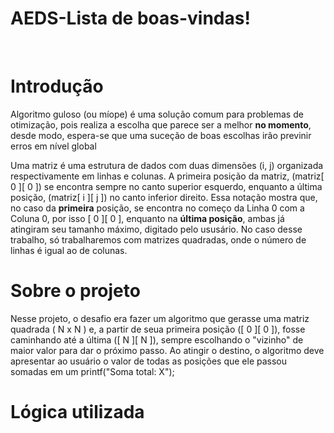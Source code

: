 # AEDS-Lista de boas-vindas!

<br><h1>Introdução</h1>
<p>Algoritmo guloso (ou míope) é uma solução comum para problemas de otimização, pois realiza a escolha que parece ser a melhor <b>no momento</b>, desde modo, espera-se que uma suceção de boas escolhas irão previnir erros em nível global</p>

<p>Uma matriz é uma estrutura de dados com duas dimensões (i, j) organizada respectivamente em linhas e colunas. A primeira posição da matriz, (matriz[ 0 ][ 0 ]) se encontra sempre no canto superior esquerdo, enquanto a última posição, (matriz[ i ][ j ]) no canto inferior direito. Essa notação mostra que, no caso da <b>primeira</b> posição, se encontra no começo da Linha 0 com a Coluna 0, por isso [ 0 ][ 0 ], enquanto na <b>última posição</b>, ambas já atingiram seu tamanho máximo, digitado pelo ususário. No caso desse trabalho, só trabalharemos com matrizes quadradas, onde o número de linhas é igual ao de colunas. </P>
<h1>Sobre o projeto</h1>
<p>Nesse projeto, o desafio era fazer um algoritmo que
gerasse uma matriz quadrada ( N x N ) e, a partir de seua primeira posição ([ 0 ][ 0 ]), fosse caminhando até a última ([ N ][ N ]), sempre escolhando o "vizinho" de maior valor para dar o próximo passo. Ao atingir o destino, o algoritmo deve apresentar ao usuário o valor de todas as posições que ele passou somadas em um printf("Soma total: X"); </p>
<h1>Lógica utilizada</h1>